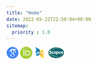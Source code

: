```yaml
---
title: "Home"
date: 2022-05-22T22:50:04+08:00
sitemap:
  priority : 1.0
---
```



[![](/image/Google_Scholar_logo.png "Google Scholar")](https://scholar.google.com/citations?user=kGAkolIAAAAJ) 
[![](/image/ORCID_iD.png "ORCID")](https://orcid.org/0000-0001-5667-7764) 
[![](/image/DBLP.png "DBLP")](https://dblp.uni-trier.de/pid/34/6553.html) 
[![](/image/Scopus_type_logo.png "Scopus")](https://www.scopus.com/authid/detail.uri?authorId=7409444549) 
